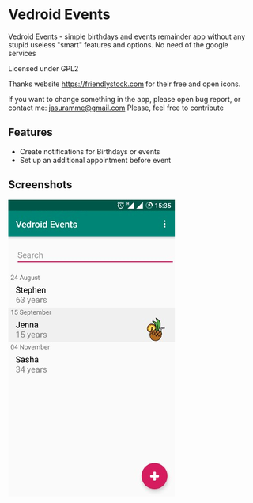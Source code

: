# Vedroid Events
Vedroid Events - simple birthdays and events remainder app
without any stupid useless "smart" features and options. 
No need of the google services

Licensed under GPL2

Thanks website https://friendlystock.com for their free and open icons.

If you want to change something in the app, please open bug report, or contact
me: jasuramme@gmail.com
Please, feel free to contribute
## Features

- Create notifications for Birthdays or events
- Set up an additional appointment before event

## Screenshots

![](screenshots/screenshots.png?raw=true)
